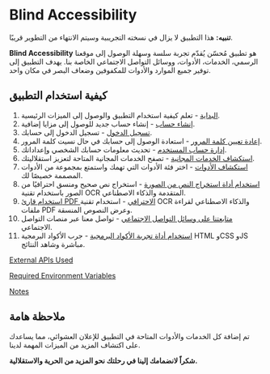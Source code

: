 # Blind Accessibility

**تنبيه:** هذا التطبيق لا يزال في نسخته التجريبية وسيتم الانتهاء من التطوير قريبًا.

**Blind Accessibility** هو تطبيق مُحسّن يُقدّم تجربة سلسة وسهلة الوصول إلى موقعنا الرسمي، الخدمات، الأدوات، ووسائل التواصل الاجتماعي الخاصة بنا. يهدف التطبيق إلى توفير جميع الموارد والأدوات للمكفوفين وضعاف البصر في مكان واحد.

## كيفية استخدام التطبيق

1. [البداية](docs/journeys/getting-started.md) - تعلم كيفية استخدام التطبيق والوصول إلى الميزات الرئيسية.
2. [إنشاء حساب](docs/journeys/signup.md) - إنشاء حساب جديد للوصول إلى مزايا إضافية.
3. [تسجيل الدخول](docs/journeys/login.md) - تسجيل الدخول إلى حسابك.
4. [إعادة تعيين كلمة المرور](docs/journeys/reset-password.md) - استعادة الوصول إلى حسابك في حال نسيت كلمة المرور.
5. [إدارة حساب المستخدم](docs/journeys/manage-account.md) - تحديث معلومات حسابك الشخصي وإعداداتك.
6. [استكشاف الخدمات المجانية](docs/journeys/explore-services.md) - تصفح الخدمات المجانية المتاحة لتعزيز استقلاليتك.
7. [استكشاف الأدوات](docs/journeys/explore-tools.md) - اختر فئة الأدوات التي تهمك واستمتع بمجموعة من الأدوات المصممة خصيصًا لك.
8. [استخدام أداة استخراج النص من الصورة](docs/journeys/use-image-to-text-tool.md) - استخراج نص صحيح ومنسق احترافيًا من الصور باستخدام تقنية OCR المتقدمة والذكاء الاصطناعي.
9. [استخدام قارئ PDF الاحترافي](docs/journeys/use-pdf-reader.md) - استخدام تقنية OCR والذكاء الاصطناعي لقراءة ملفات PDF وعرض النصوص المنسقة.
10. [متابعتنا على وسائل التواصل الاجتماعي](docs/journeys/follow-social-media.md) - تواصل معنا عبر منصات التواصل الاجتماعي.
11. [استخدام أداة تجربة الأكواد البرمجية](docs/journeys/use-code-playground.md) - جرب الأكواد البرمجية HTML وCSS وJS مباشرة وشاهد النتائج.

[External APIs Used](docs/external-apis-used.md)

[Required Environment Variables](docs/required-env-variables.md)

[Notes](docs/notes.md)

## ملاحظة هامة

تم إضافة كل الخدمات والأدوات المتاحة في التطبيق للإعلان العشوائي، مما يساعدك على اكتشاف المزيد من الميزات المهمة لدينا.

**شكراً لانضمامك إلينا في رحلتك نحو المزيد من الحرية والاستقلالية.**